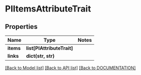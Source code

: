 # PIItemsAttributeTrait

## Properties
Name | Type | Notes
------------ | ------------- | -------------
**items** | **list[PIAttributeTrait]**
**links** | **dict(str, str)**

[[Back to Model list]](../../DOCUMENTATION.md#documentation-for-models) [[Back to API list]](../../DOCUMENTATION.md#documentation-for-api-endpoints) [[Back to DOCUMENTATION]](../../DOCUMENTATION.md)
